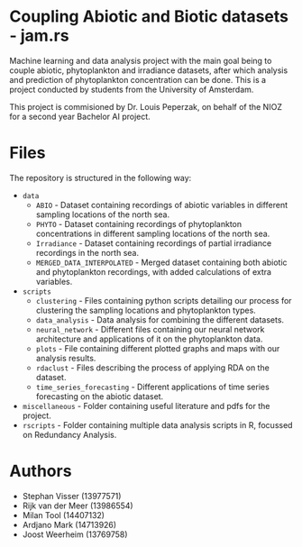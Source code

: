 # Coupling Abiotic and Biotic datasets - jam.rs

Machine learning and data analysis project with the main goal being to couple abiotic, phytoplankton and irradiance datasets, after which analysis and prediction of phytoplankton concentration can be done. This is a project conducted by students from the University of Amsterdam.

This project is commisioned by Dr. Louis Peperzak, on behalf of the NIOZ for a second year Bachelor AI project.

# Files

The repository is structured in the following way:

- `data`
  - `ABIO` - Dataset containing recordings of abiotic variables in different sampling locations of the north sea.
  - `PHYTO` - Dataset containing recordings of phytoplankton concentrations in different sampling locations of the north sea.
  - `Irradiance` - Dataset containing recordings of partial irradiance recordings in the north sea.
  - `MERGED_DATA_INTERPOLATED` - Merged dataset containing both abiotic and phytoplankton recordings, with added calculations of extra variables.
- `scripts`
  - `clustering` - Files containing python scripts detailing our process for clustering the sampling locations and phytoplankton types.
  - `data_analysis` - Data analysis for combining the different datasets.
  - `neural_network` - Different files containing our neural network architecture and applications of it on the phytoplankton data.
  - `plots` - File containing different plotted graphs and maps with our analysis results.
  - `rdaclust` - Files describing the process of applying RDA on the dataset.
  - `time_series_forecasting` - Different applications of time series forecasting on the abiotic dataset.
- `miscellaneous` - Folder containing useful literature and pdfs for the project.
- `rscripts` - Folder containing multiple data analysis scripts in R, focussed on Redundancy Analysis.

# Authors

- Stephan Visser (13977571)
- Rijk van der Meer (13986554)
- Milan Tool (14407132)
- Ardjano Mark (14713926)
- Joost Weerheim (13769758)
